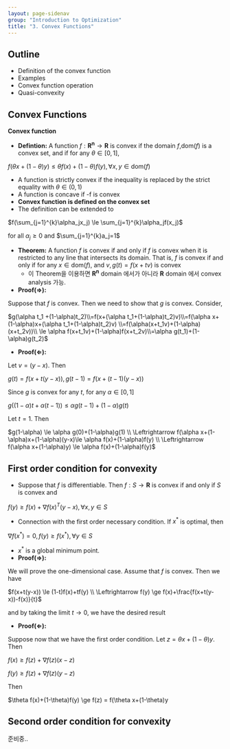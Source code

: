 ```yaml
---
layout: page-sidenav
group: "Introduction to Optimization"
title: "3. Convex Functions"
---
```



Outline
-------

- Definition of the convex function
- Examples
- Convex function operation
- Quasi-convexity

Convex Functions
----------------

**Convex function**

- **Defintion:** A function $f:\mathbf{R^n}\to \mathbf{R}$ is convex if the domain $f\text{,dom}(f)$ is a convex set, and if for any $\theta \in [0,1]$,

$f(\theta x+(1-\theta)y)\le\theta f(x)+(1-\theta)f(y), \forall x,y \in \text{dom}(f)$

- A function is strictly convex if the inequality is replaced by the strict equality with $\theta \in (0,1)$
- A function is concave if -f is convex
- **Convex function is defined on the convex set**
- The definition can be extended to

$f(\sum_{j=1}^{k}\alpha_jx_j) \le \sum_{j=1}^{k}\alpha_jf(x_j)$

for all $\alpha_j \ge 0$ and $\sum_{j=1}^{k}a_j=1$

- **Theorem:** A function $f$ is convex if and only if $f$ is convex when it is restricted to any line that intersects its domain. That is, $f$ is convex if and only if for any $x\in \text{dom}(f)$, and $v,g(t)=f(x+tv)$ is convex
	- 이 Theorem을 이용하면 $\mathbf{R^n}$ domain 에서가 아니라 $\mathbf{R}$ domain 에서 convex analysis 가능.
- **Proof($\Rightarrow$):**

Suppose that $f$ is convex. Then we need to show that $g$ is convex. Consider,

$g(\alpha t_1 +(1-\alpha)t_2)\\=f(x+(\alpha t_1+(1-\alpha)t_2)v)\\=f(\alpha x+(1-\alpha)x+(\alpha t_1+(1-\alpha)t_2)v)
\\=f(\alpha(x+t_1v)+(1-\alpha)(x+t_2v))\\ \le \alpha f(x+t_1v)+(1-\alpha)f(x+t_2v)\\=\alpha g(t_1)+(1-\alpha)g(t_2)$

- **Proof($\Leftarrow$):**

Let $v=(y-x)$. Then

$g(t) = f(x+t(y-x)),g(t-1)=f(x+(t-1)(y-x))$

Since $g$ is convex for any $t$, for any $\alpha \in [0,1]$

$g((1-\alpha)t+\alpha (t-1)) \le \alpha g(t-1)+(1-\alpha)g(t)$

Let $t=1$. Then

$g(1-\alpha) \le \alpha g(0)+(1-\alpha)g(1)
\\ \Leftrightarrow f(\alpha x+(1-\alpha)x+(1-\alpha)(y-x)\le \alpha f(x)+(1-\alpha)f(y)
\\ \Leftrightarrow f(\alpha x+(1-\alpha)y) \le \alpha f(x)+(1-\alpha)f(y)$

First order condition for convexity
-----------------------------------

- Suppose that $f$ is differentiable. Then $f:S\to \mathbf{R}$ is convex if and only if $S$ is convex and

$f(y) \ge f(x) + \nabla f(x)^T(y-x), \forall x,y \in S$

- Connection with the first order necessary condition. If $x^*$ is optimal, then

$\nabla f(x^*) = 0, f(y) \ge f(x^*), \forall y \in S$

- $x^*$ is a global minimum point.
- **Proof($\Rightarrow$):**

We will prove the one-dimensional case.
Assume that $f$ is convex. Then we have

$f(x+t(y-x)) \le (1-t)f(x)+tf(y)
\\ \Leftrightarrow f(y) \ge f(x)+\frac{f(x+t(y-x))-f(x)}{t}$

and by taking the limit $t \to 0$, we have the desired result

- **Proof($\Leftarrow$):**

Suppose now that we have the first order condition. Let $z=\theta x+(1-\theta)y$. Then

$f(x) \ge f(z)+\nabla f(z)(x-z)$

$f(y) \ge f(z)+\nabla f(z)(y-z)$

Then

$\theta f(x)+(1-\theta)f(y) \ge f(z) = f(\theta x+(1-\theta)y

Second order condition for convexity
------------------------------------

준비중..